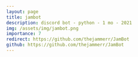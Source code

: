 ```yaml
---
layout: page
title: jambot
description: discord bot - python - 1 mo - 2021
img: /assets/img/jambot.png
importance: 7
redirect: https://github.com/thejammerr/JamBot
github: https://github.com/thejammerr/JamBot
---
```


